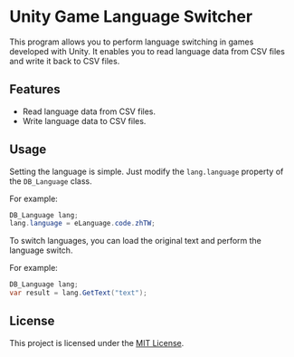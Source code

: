 # Unity Game Language Switcher

This program allows you to perform language switching in games developed with Unity. It enables you to read language data from CSV files and write it back to CSV files.

## Features

- Read language data from CSV files.
- Write language data to CSV files.

## Usage

Setting the language is simple. Just modify the `lang.language` property of the `DB_Language` class. 

For example:

```csharp
DB_Language lang;
lang.language = eLanguage.code.zhTW;
```

To switch languages, you can load the original text and perform the language switch. 

For example:

```csharp
DB_Language lang;
var result = lang.GetText("text");
```

## License

This project is licensed under the [MIT License](LICENSE).
